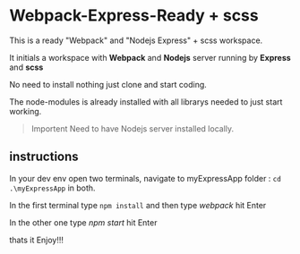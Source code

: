 # Webpack-Express-Ready + scss

This is a ready "Webpack" and "Nodejs Express" + scss workspace.

It initials a workspace with **Webpack** and **Nodejs** server running by **Express** and **scss**

No need to install nothing just clone and start coding.

The node-modules is already installed with all librarys needed to just start working.

>Importent Need to have Nodejs server installed locally.

## instructions


In your dev env open two terminals, navigate to myExpressApp folder : ```` cd .\myExpressApp ````  in both.

In the first terminal type ````npm install```` and then  type *webpack* hit Enter

In the other one type *npm start* hit Enter

thats it Enjoy!!! 
